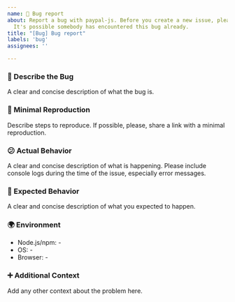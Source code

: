 ```yaml
---
name: 🐞 Bug report
about: Report a bug with paypal-js. Before you create a new issue, please search for similar issues.
  It's possible somebody has encountered this bug already.
title: "[Bug] Bug report"
labels: 'bug'
assignees: ''

---
```


### 🐞 Describe the Bug
A clear and concise description of what the bug is.

### 🔬 Minimal Reproduction
Describe steps to reproduce. If possible, please, share a link with a minimal reproduction.

### 😕 Actual Behavior
A clear and concise description of what is happening. Please include console logs during the time of the issue, especially error messages.

### 🤔 Expected Behavior
A clear and concise description of what you expected to happen.

### 🌍 Environment

- Node.js/npm: -
- OS: -
- Browser: -

### ➕ Additional Context
Add any other context about the problem here.
